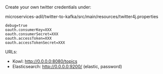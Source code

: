 Create your own twitter credentials under:

microservices-adil/twitter-to-kafka/src/main/resources/twitter4j.properties
```
debug=true
oauth.consumerKey=XXX
oauth.consumerSecret=XXX
oauth.accessToken=XXX
oauth.accessTokenSecret=XXX
```

URLs:

- Kowl: http://0.0.0.0:8080/topics
- Elasticsearch: http://0.0.0.0:9200/ (elastic, password)
